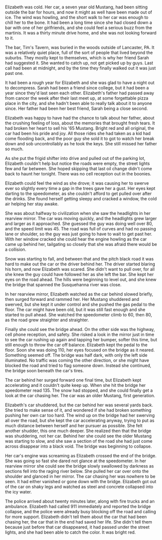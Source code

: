   

Elizabeth was cold. Her car, a seven year old Mustang, had been sitting outside the bar for hours, and now it might as well have been made out of ice. The wind was howling, and the short walk to her car was enough to chill her to the bone. It had been a long time since she had closed down a bar with one of her girlfriends, and she could feel a serious buzz from the martinis. It was a thirty minute drive home, and she was not looking forward to it.  

The bar, Tim's Tavern, was buried in the woods outside of Lancaster, PA. It was a relatively quiet place, full of the sort of people that lived beyond the suburbs. They mostly kept to themselves, which is why her friend Sarah had suggested it. She wanted to catch up, not get picked up by guys. Last call had been at midnight, and by the time they finally walked out it was just past one. 

It had been a rough year for Elizabeth and she was glad to have a night out to decompress. Sarah had been a friend since college, but it had been a year since they'd last seen each other. Elizabeth's father had passed away from cancer the week after their last meet up, at some forgettable pizza place in the city, and she hadn't been able to really talk about it to anyone since. Her father had been her best friend, Sarah being a close second. 

Elizabeth was happy to have had the chance to talk about her father, about the crushing feeling of loss, about the memories that brought fresh tears. It had broken her heart to sell his '65 Mustang. Bright red and all original, the car had been his pride and joy. All those rides she had taken as a kid had come flooding back, and the poor guy she sold it to got to watch her break down and sob uncontrollably as he took the keys. She still missed her father so much. 

As she put the frigid shifter into drive and pulled out of the parking lot, Elizabeth couldn't help but notice the roads were empty, the street lights few and far between. She hoped skipping that last oil change didn't come back to haunt her tonight. There was no cell reception out in the boonies. 

Elizabeth could feel the wind as she drove; it was causing her to swerve ever so slightly every time a gap in the trees gave her a gust. Her eyes kept darting to the speedometer, as she couldn't afford to get pulled over after the drinks. She found herself getting sleepy and cracked a window, the cold air helping her stay awake.

She was about halfway to civilization when she saw the headlights in her rearview mirror. The car was moving quickly, and the headlights grew larger and larger as it approached. She guessed the guy was doing well over 80, and the speed limit was 45. The road was full of curves and had no passing lane or shoulder, so the guy was just going to have to wait to get past her. With her window cracked she could hear the engine howling as the car came up behind her, tailgating so closely that she was afraid there would be a collision. 

Snow was starting to fall, and between that and the pitch black road it was hard to make out the car or the driver behind her. The driver started blaring his horn, and now Elizabeth was scared. She didn't want to pull over, for all she knew the guy could have followed her as she left the bar. She kept her eyes on the road ahead. The hills were beginning to level out, and she knew the bridge that spanned the Susquehanna river was close.

In her rearview mirror, Elizabeth watched as the car behind slowed briefly, then surged forward and rammed her. Her Mustang shuddered and swerved, but she kept it under control and she pushed the gas pedal to the floor. The car might have been old, but it was still fast enough and she started to pull ahead. She watched the speedometer climb to 60, then 80, as the road grew straighter and straighter. 

Finally she could see the bridge ahead. On the other side was the highway, cell phone reception, and safety. She risked a look in the mirror just in time to see the car rushing up again and tapping her bumper, softer this time, but still enough to throw the car off balance. Elizabeth kept the pedal to the floor. Soon she was doing 110, her eyes focused on the bridge as it neared. Something seemed off. The bridge was half dark, with only the left side illuminated. No traffic was coming the other direction, or she might have blocked the road and tried to flag someone down. Instead she continued, the bridge soon beneath the car's tires.

The car behind her surged forward one final time, but Elizabeth kept accelerating and it couldn't quite keep up. When she hit the bridge her speedometer read 135. The snow had stopped, and she could finally get a look at the car chasing her. The car was an older Mustang, first generation. 

Elizabeth's car shuddered, but the car behind her was several yards back. She tried to make sense of it, and wondered if she had broken something pushing her own car too hard. The wind up on the bridge had her swerving all over the road, but she kept the car accelerating anyway, trying to put as much distance between herself and her pursuer as possible. She felt another shudder, this one much deeper. She realized then that the bridge was shuddering, not her car. Behind her she could see the older Mustang was starting to slow, and she saw a section of the road she had just come across disappear into a black void. The bridge was beginning to collapse.

Her car's engine was screaming as Elizabeth crossed the end of the bridge. She was going so fast she dared not glance at the speedometer. In her rearview mirror she could see the bridge slowly swallowed by darkness as sections fell into the raging river below. She pulled her car over onto the shoulder and glanced in her mirror. The car chasing her was nowhere to be seen. It had either vanished or gone down with the bridge. Elizabeth got out of the car on shaky legs and watched as steel and concrete collapsed into the icy water. 

The police arrived about twenty minutes later, along with fire trucks and an ambulance. Elizabeth had called 911 immediately and reported the bridge collapse, and the police were already busy blocking off the road and calling for more support. Elizabeth didn't tell them about the car that had been chasing her, the car that in the end had saved her life. She didn't tell them because just before that car disappeared, it had passed under the street lights, and she had been able to catch the color. It was bright red.